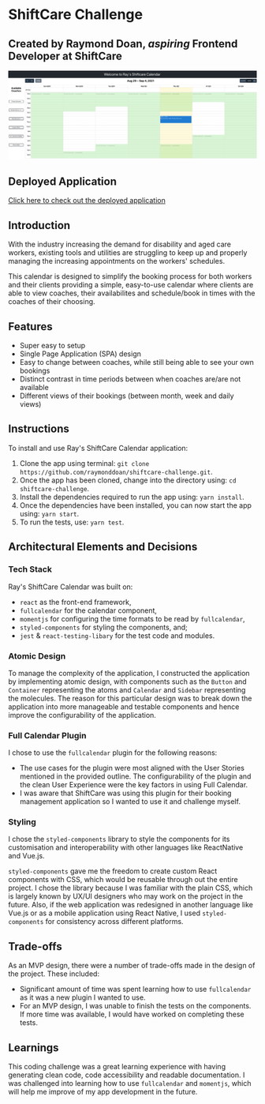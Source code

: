# ShiftCare Challenge

## Created by **Raymond Doan**, *aspiring* Frontend Developer at ShiftCare

![desktop-view-image](./public/desktop-view-image.png)

## Deployed Application

[Click here to check out the deployed application](https://shiftcare-challenge-ray.netlify.app/)

## Introduction

With the industry increasing the demand for disability and aged care workers, existing tools and utilities are struggling to keep up and properly managing the increasing appointments on the workers' schedules.

This calendar is designed to simplify the booking process for both workers and their clients providing a simple, easy-to-use calendar where clients are able to view coaches, their availabilites and schedule/book in times with the coaches of their choosing.

## Features

- Super easy to setup
- Single Page Application (SPA) design
- Easy to change between coaches, while still being able to see your own bookings
- Distinct contrast in time periods between when coaches are/are not available
- Different views of their bookings (between month, week and daily views)

## Instructions

To install and use Ray's ShiftCare Calendar application:

1. Clone the app using terminal: `git clone https://github.com/raymonddoan/shiftcare-challenge.git`.
2. Once the app has been cloned, change into the directory using: `cd shiftcare-challenge`.
3. Install the dependencies required to run the app using: `yarn install`.
4. Once the dependencies have been installed, you can now start the app using: `yarn start`.
5. To run the tests, use: `yarn test`.

## Architectural Elements and Decisions

### Tech Stack

Ray's ShiftCare Calendar was built on:

- `react` as the front-end framework,
- `fullcalendar` for the calendar component,
- `momentjs` for configuring the time formats to be read by `fullcalendar`,
- `styled-components` for styling the components, and;
- `jest` & `react-testing-libary` for the test code and modules.

### Atomic Design

To manage the complexity of the application, I constructed the application by implementing atomic design, with components such as the `Button` and `Container` representing the atoms and `Calendar` and `Sidebar` representing the molecules. The reason for this particular design was to break down the application into more manageable and testable components and hence improve the configurability of the application.

### Full Calendar Plugin

I chose to use the `fullcalendar` plugin for the following reasons:

- The use cases for the plugin were most aligned with the User Stories mentioned in the provided outline. The configurability of the plugin and the clean User Experience were the key factors in using Full Calendar.
- I was aware that ShiftCare was using this plugin for their booking management application so I wanted to use it and challenge myself.

### Styling

I chose the `styled-components` library to style the components for its customisation and interoperability with other languages like ReactNative and Vue.js.

`styled-components` gave me the freedom to create custom React components with CSS, which would be reusable through out the entire project. I chose the library because I was familiar with the plain CSS, which is largely known by UX/UI designers who may work on the project in the future. Also, if the web application was redesigned in another language like Vue.js or as a mobile application using React Native, I used `styled-components` for consistency across different platforms.

## Trade-offs

As an MVP design, there were a number of trade-offs made in the design of the project. These included:

- Significant amount of time was spent learning how to use `fullcalendar` as it was a new plugin I wanted to use.
- For an MVP design, I was unable to finish the tests on the components. If more time was available, I would have worked on completing these tests.

## Learnings

This coding challenge was a great learning experience with having generating clean code, code accessibility and readable documentation. I was challenged into learning how to use `fullcalendar` and `momentjs`, which will help me improve of my app development in the future.
